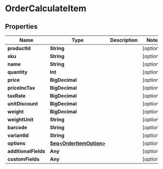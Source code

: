 

# OrderCalculateItem


## Properties

Name | Type | Description | Notes
------------ | ------------- | ------------- | -------------
**productId** | **String** |  |  [optional]
**sku** | **String** |  |  [optional]
**name** | **String** |  |  [optional]
**quantity** | **Int** |  |  [optional]
**price** | **BigDecimal** |  |  [optional]
**priceIncTax** | **BigDecimal** |  |  [optional]
**taxRate** | **BigDecimal** |  |  [optional]
**unitDiscount** | **BigDecimal** |  |  [optional]
**weight** | **BigDecimal** |  |  [optional]
**weightUnit** | **String** |  |  [optional]
**barcode** | **String** |  |  [optional]
**variantId** | **String** |  |  [optional]
**options** | [**Seq&lt;OrderItemOption&gt;**](OrderItemOption.md) |  |  [optional]
**additionalFields** | **Any** |  |  [optional]
**customFields** | **Any** |  |  [optional]



